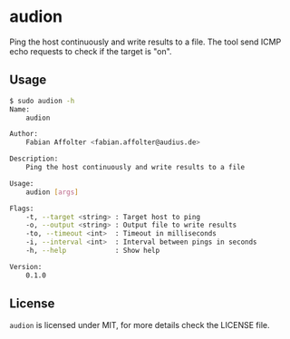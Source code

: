 # audion

Ping the host continuously and write results to a file. The tool
send ICMP echo requests to check if the target is "on".

## Usage

```bash
$ sudo audion -h
Name:
	audion

Author:
	Fabian Affolter <fabian.affolter@audius.de>

Description:
	Ping the host continuously and write results to a file

Usage:
	audion [args]

Flags:
	-t, --target <string> : Target host to ping
	-o, --output <string> : Output file to write results
	-to, --timeout <int>  : Timeout in milliseconds
	-i, --interval <int>  : Interval between pings in seconds
	-h, --help            : Show help

Version:
	0.1.0
```

## License

`audion` is licensed under MIT, for more details check the LICENSE file.
